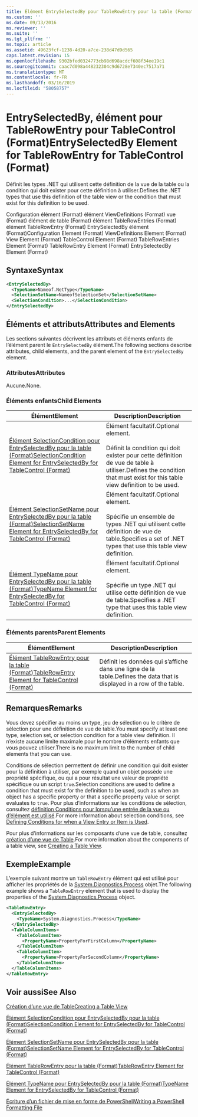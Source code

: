 ```yaml
---
title: Élément EntrySelectedBy pour TableRowEntry pour la table (Format) | Microsoft Docs
ms.custom: ''
ms.date: 09/13/2016
ms.reviewer: ''
ms.suite: ''
ms.tgt_pltfrm: ''
ms.topic: article
ms.assetid: 49623fcf-1238-4d20-a7ce-238d47d9d565
caps.latest.revision: 15
ms.openlocfilehash: 9302bfed0324773cb98d698acdcf608f34ee19c1
ms.sourcegitcommit: caac7d098a448232304c9d6728e7340ec7517a71
ms.translationtype: MT
ms.contentlocale: fr-FR
ms.lasthandoff: 03/16/2019
ms.locfileid: "58058757"
---
```

# <a name="entryselectedby-element-for-tablerowentry--for-tablecontrol-format"></a><span data-ttu-id="7a048-102">EntrySelectedBy, élément pour TableRowEntry pour TableControl (Format)</span><span class="sxs-lookup"><span data-stu-id="7a048-102">EntrySelectedBy Element for TableRowEntry  for TableControl (Format)</span></span>

<span data-ttu-id="7a048-103">Définit les types .NET qui utilisent cette définition de la vue de la table ou la condition qui doit exister pour cette définition à utiliser.</span><span class="sxs-lookup"><span data-stu-id="7a048-103">Defines the .NET types that use this definition of the table view or the condition that must exist for this definition to be used.</span></span>

<span data-ttu-id="7a048-104">Configuration élément (Format) élément ViewDefinitions (Format) vue (Format) élément de table (Format) élément TableRowEntries (Format) élément TableRowEntry (Format) EntrySelectedBy élément (Format)</span><span class="sxs-lookup"><span data-stu-id="7a048-104">Configuration Element (Format) ViewDefinitions Element (Format) View Element (Format) TableControl Element (Format) TableRowEntries Element (Format) TableRowEntry Element (Format) EntrySelectedBy Element (Format)</span></span>

## <a name="syntax"></a><span data-ttu-id="7a048-105">Syntaxe</span><span class="sxs-lookup"><span data-stu-id="7a048-105">Syntax</span></span>

```xml
<EntrySelectedBy>
  <TypeName>Nameof.NetType</TypeName>
  <SelectionSetName>NameofSelectionSet</SelectionSetName>
  <SelectionCondition>...</SelectionCondition>
</EntrySelectedBy>
```

## <a name="attributes-and-elements"></a><span data-ttu-id="7a048-106">Éléments et attributs</span><span class="sxs-lookup"><span data-stu-id="7a048-106">Attributes and Elements</span></span>

<span data-ttu-id="7a048-107">Les sections suivantes décrivent les attributs et éléments enfants de l’élément parent le `EntrySelectedBy` élément.</span><span class="sxs-lookup"><span data-stu-id="7a048-107">The following sections describe attributes, child elements, and the parent element of the `EntrySelectedBy` element.</span></span>

### <a name="attributes"></a><span data-ttu-id="7a048-108">Attributes</span><span class="sxs-lookup"><span data-stu-id="7a048-108">Attributes</span></span>

<span data-ttu-id="7a048-109">Aucune.</span><span class="sxs-lookup"><span data-stu-id="7a048-109">None.</span></span>

### <a name="child-elements"></a><span data-ttu-id="7a048-110">Éléments enfants</span><span class="sxs-lookup"><span data-stu-id="7a048-110">Child Elements</span></span>

|<span data-ttu-id="7a048-111">Élément</span><span class="sxs-lookup"><span data-stu-id="7a048-111">Element</span></span>|<span data-ttu-id="7a048-112">Description</span><span class="sxs-lookup"><span data-stu-id="7a048-112">Description</span></span>|
|-------------|-----------------|
|[<span data-ttu-id="7a048-113">Élément SelectionCondition pour EntrySelectedBy pour la table (Format)</span><span class="sxs-lookup"><span data-stu-id="7a048-113">SelectionCondition Element for EntrySelectedBy for TableControl (Format)</span></span>](./selectioncondition-element-for-entryselectedby-for-tablecontrol-format.md)|<span data-ttu-id="7a048-114">Élément facultatif.</span><span class="sxs-lookup"><span data-stu-id="7a048-114">Optional element.</span></span><br /><br /> <span data-ttu-id="7a048-115">Définit la condition qui doit exister pour cette définition de vue de table à utiliser.</span><span class="sxs-lookup"><span data-stu-id="7a048-115">Defines the condition that must exist for this table view definition to be used.</span></span>|
|[<span data-ttu-id="7a048-116">Élément SelectionSetName pour EntrySelectedBy pour la table (Format)</span><span class="sxs-lookup"><span data-stu-id="7a048-116">SelectionSetName Element for EntrySelectedBy for TableControl (Format)</span></span>](./selectionsetname-element-for-entryselectedby-for-tablecontrol-format.md)|<span data-ttu-id="7a048-117">Élément facultatif.</span><span class="sxs-lookup"><span data-stu-id="7a048-117">Optional element.</span></span><br /><br /> <span data-ttu-id="7a048-118">Spécifie un ensemble de types .NET qui utilisent cette définition de vue de table.</span><span class="sxs-lookup"><span data-stu-id="7a048-118">Specifies a set of .NET types that use this table view definition.</span></span>|
|[<span data-ttu-id="7a048-119">Élément TypeName pour EntrySelectedBy pour la table (Format)</span><span class="sxs-lookup"><span data-stu-id="7a048-119">TypeName Element for EntrySelectedBy for TableControl (Format)</span></span>](./typename-element-for-entryselectedby-for-tablecontrol-format.md)|<span data-ttu-id="7a048-120">Élément facultatif.</span><span class="sxs-lookup"><span data-stu-id="7a048-120">Optional element.</span></span><br /><br /> <span data-ttu-id="7a048-121">Spécifie un type .NET qui utilise cette définition de vue de table.</span><span class="sxs-lookup"><span data-stu-id="7a048-121">Specifies a .NET type that uses this table view definition.</span></span>|

### <a name="parent-elements"></a><span data-ttu-id="7a048-122">Éléments parents</span><span class="sxs-lookup"><span data-stu-id="7a048-122">Parent Elements</span></span>

|<span data-ttu-id="7a048-123">Élément</span><span class="sxs-lookup"><span data-stu-id="7a048-123">Element</span></span>|<span data-ttu-id="7a048-124">Description</span><span class="sxs-lookup"><span data-stu-id="7a048-124">Description</span></span>|
|-------------|-----------------|
|[<span data-ttu-id="7a048-125">Élément TableRowEntry pour la table (Format)</span><span class="sxs-lookup"><span data-stu-id="7a048-125">TableRowEntry Element for TableControl (Format)</span></span>](./tablerowentry-element-for-tablerowentries-for-tablecontrol-format.md)|<span data-ttu-id="7a048-126">Définit les données qui s’affiche dans une ligne de la table.</span><span class="sxs-lookup"><span data-stu-id="7a048-126">Defines the data that is displayed in a row of the table.</span></span>|

## <a name="remarks"></a><span data-ttu-id="7a048-127">Remarques</span><span class="sxs-lookup"><span data-stu-id="7a048-127">Remarks</span></span>

<span data-ttu-id="7a048-128">Vous devez spécifier au moins un type, jeu de sélection ou le critère de sélection pour une définition de vue de table.</span><span class="sxs-lookup"><span data-stu-id="7a048-128">You must specify at least one type, selection set, or selection condition for a table view definition.</span></span> <span data-ttu-id="7a048-129">Il n’existe aucune limite maximale pour le nombre d’éléments enfants que vous pouvez utiliser.</span><span class="sxs-lookup"><span data-stu-id="7a048-129">There is no maximum limit to the number of child elements that you can use.</span></span>

<span data-ttu-id="7a048-130">Conditions de sélection permettent de définir une condition qui doit exister pour la définition à utiliser, par exemple quand un objet possède une propriété spécifique, ou qui a pour résultat une valeur de propriété spécifique ou un script `true`.</span><span class="sxs-lookup"><span data-stu-id="7a048-130">Selection conditions are used to define a condition that must exist for the definition to be used, such as when an object has a specific property or that a specific property value or script evaluates to `true`.</span></span> <span data-ttu-id="7a048-131">Pour plus d’informations sur les conditions de sélection, consultez [définition Conditions pour lorsqu’une entrée de la vue ou d’élément est utilisé](./defining-conditions-for-displaying-data.md).</span><span class="sxs-lookup"><span data-stu-id="7a048-131">For more information about selection conditions, see [Defining Conditions for when a View Entry or Item is Used](./defining-conditions-for-displaying-data.md).</span></span>

<span data-ttu-id="7a048-132">Pour plus d’informations sur les composants d’une vue de table, consultez [création d’une vue de Table](./creating-a-table-view.md).</span><span class="sxs-lookup"><span data-stu-id="7a048-132">For more information about the components of a table view, see [Creating a Table View](./creating-a-table-view.md).</span></span>

## <a name="example"></a><span data-ttu-id="7a048-133">Exemple</span><span class="sxs-lookup"><span data-stu-id="7a048-133">Example</span></span>

<span data-ttu-id="7a048-134">L’exemple suivant montre un `TableRowEntry` élément qui est utilisé pour afficher les propriétés de la [System.Diagnostics.Process](/dotnet/api/System.Diagnostics.Process) objet.</span><span class="sxs-lookup"><span data-stu-id="7a048-134">The following example shows a `TableRowEntry` element that is used to display the properties of the [System.Diagnostics.Process](/dotnet/api/System.Diagnostics.Process) object.</span></span>

```xml
<TableRowEntry>
  <EntrySelectedBy>
    <TypeName>System.Diagnostics.Process</TypeName>
  </EntrySelectedBy>
  <TableColumnItems>
    <TableColumnItem>
      <PropertyName>PropertyForFirstColumn</PropertyName>
    </TableColumnItem>
    <TableColumnItem>
      <PropertyName>PropertyForSecondColumn</PropertyName>
    </TableColumnItem>
  </TableColumnItems>
</TableRowEntry>
```

## <a name="see-also"></a><span data-ttu-id="7a048-135">Voir aussi</span><span class="sxs-lookup"><span data-stu-id="7a048-135">See Also</span></span>

[<span data-ttu-id="7a048-136">Création d’une vue de Table</span><span class="sxs-lookup"><span data-stu-id="7a048-136">Creating a Table View</span></span>](./creating-a-table-view.md)

[<span data-ttu-id="7a048-137">Élément SelectionCondition pour EntrySelectedBy pour la table (Format)</span><span class="sxs-lookup"><span data-stu-id="7a048-137">SelectionCondition Element for EntrySelectedBy for TableControl (Format)</span></span>](./selectioncondition-element-for-entryselectedby-for-tablecontrol-format.md)

[<span data-ttu-id="7a048-138">Élément SelectionSetName pour EntrySelectedBy pour la table (Format)</span><span class="sxs-lookup"><span data-stu-id="7a048-138">SelectionSetName Element for EntrySelectedBy for TableControl (Format)</span></span>](./selectionsetname-element-for-entryselectedby-for-tablecontrol-format.md)

[<span data-ttu-id="7a048-139">Élément TableRowEntry pour la table (Format)</span><span class="sxs-lookup"><span data-stu-id="7a048-139">TableRowEntry Element for TableControl (Format)</span></span>](./tablerowentry-element-for-tablerowentries-for-tablecontrol-format.md)

[<span data-ttu-id="7a048-140">Élément TypeName pour EntrySelectedBy pour la table (Format)</span><span class="sxs-lookup"><span data-stu-id="7a048-140">TypeName Element for EntrySelectedBy for TableControl (Format)</span></span>](./typename-element-for-entryselectedby-for-tablecontrol-format.md)

[<span data-ttu-id="7a048-141">Écriture d’un fichier de mise en forme de PowerShell</span><span class="sxs-lookup"><span data-stu-id="7a048-141">Writing a PowerShell Formatting File</span></span>](./writing-a-powershell-formatting-file.md)
